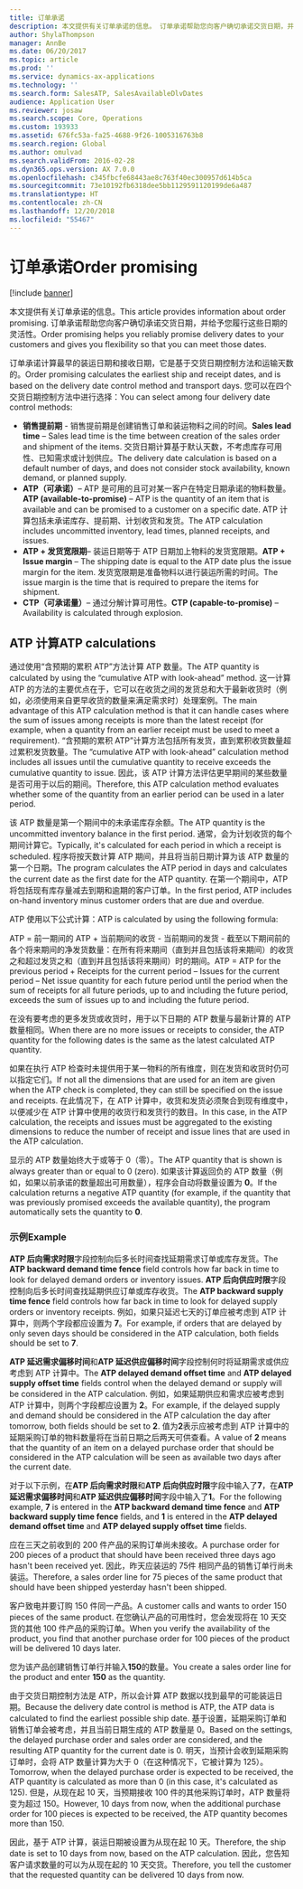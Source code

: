 ```yaml
---
title: 订单承诺
description: 本文提供有关订单承诺的信息。 订单承诺帮助您向客户确切承诺交货日期，并给予您履行这些日期的灵活性。
author: ShylaThompson
manager: AnnBe
ms.date: 06/20/2017
ms.topic: article
ms.prod: ''
ms.service: dynamics-ax-applications
ms.technology: ''
ms.search.form: SalesATP, SalesAvailableDlvDates
audience: Application User
ms.reviewer: josaw
ms.search.scope: Core, Operations
ms.custom: 193933
ms.assetid: 676fc53a-fa25-4688-9f26-1005316763b8
ms.search.region: Global
ms.author: omulvad
ms.search.validFrom: 2016-02-28
ms.dyn365.ops.version: AX 7.0.0
ms.openlocfilehash: c345fbcfe68443ae8c763f40ec300957d614b5ca
ms.sourcegitcommit: 73e10192fb6318dee5bb1129591120199de6a487
ms.translationtype: HT
ms.contentlocale: zh-CN
ms.lasthandoff: 12/20/2018
ms.locfileid: "55467"
---
```

# <a name="order-promising"></a><span data-ttu-id="31c95-104">订单承诺</span><span class="sxs-lookup"><span data-stu-id="31c95-104">Order promising</span></span>

[!include [banner](../includes/banner.md)]

<span data-ttu-id="31c95-105">本文提供有关订单承诺的信息。</span><span class="sxs-lookup"><span data-stu-id="31c95-105">This article provides information about order promising.</span></span> <span data-ttu-id="31c95-106">订单承诺帮助您向客户确切承诺交货日期，并给予您履行这些日期的灵活性。</span><span class="sxs-lookup"><span data-stu-id="31c95-106">Order promising helps you reliably promise delivery dates to your customers and gives you flexibility so that you can meet those dates.</span></span>

<span data-ttu-id="31c95-107">订单承诺计算最早的装运日期和接收日期，它是基于交货日期控制方法和运输天数的。</span><span class="sxs-lookup"><span data-stu-id="31c95-107">Order promising calculates the earliest ship and receipt dates, and is based on the delivery date control method and transport days.</span></span> <span data-ttu-id="31c95-108">您可以在四个交货日期控制方法中进行选择：</span><span class="sxs-lookup"><span data-stu-id="31c95-108">You can select among four delivery date control methods:</span></span>

-   <span data-ttu-id="31c95-109">**销售提前期** - 销售提前期是创建销售订单和装运物料之间的时间。</span><span class="sxs-lookup"><span data-stu-id="31c95-109">**Sales lead time** – Sales lead time is the time between creation of the sales order and shipment of the items.</span></span> <span data-ttu-id="31c95-110">交货日期计算基于默认天数，不考虑库存可用性、已知需求或计划供应。</span><span class="sxs-lookup"><span data-stu-id="31c95-110">The delivery date calculation is based on a default number of days, and does not consider stock availability, known demand, or planned supply.</span></span>
-   <span data-ttu-id="31c95-111">**ATP（可承诺）**– ATP 是可用的且可对某一客户在特定日期承诺的物料数量。</span><span class="sxs-lookup"><span data-stu-id="31c95-111">**ATP (available-to-promise)** – ATP is the quantity of an item that is available and can be promised to a customer on a specific date.</span></span> <span data-ttu-id="31c95-112">ATP 计算包括未承诺库存、提前期、计划收货和发货。</span><span class="sxs-lookup"><span data-stu-id="31c95-112">The ATP calculation includes uncommitted inventory, lead times, planned receipts, and issues.</span></span>
-   <span data-ttu-id="31c95-113">**ATP + 发货宽限期**– 装运日期等于 ATP 日期加上物料的发货宽限期。</span><span class="sxs-lookup"><span data-stu-id="31c95-113">**ATP + Issue margin** – The shipping date is equal to the ATP date plus the issue margin for the item.</span></span> <span data-ttu-id="31c95-114">发货宽限期是准备物料以进行装运所需的时间。</span><span class="sxs-lookup"><span data-stu-id="31c95-114">The issue margin is the time that is required to prepare the items for shipment.</span></span>
-   <span data-ttu-id="31c95-115">**CTP（可承诺量）**– 通过分解计算可用性。</span><span class="sxs-lookup"><span data-stu-id="31c95-115">**CTP (capable-to-promise)** – Availability is calculated through explosion.</span></span>

## <a name="atp-calculations"></a><span data-ttu-id="31c95-116">ATP 计算</span><span class="sxs-lookup"><span data-stu-id="31c95-116">ATP calculations</span></span>
<span data-ttu-id="31c95-117">通过使用“含预期的累积 ATP”方法计算 ATP 数量。</span><span class="sxs-lookup"><span data-stu-id="31c95-117">The ATP quantity is calculated by using the “cumulative ATP with look-ahead” method.</span></span> <span data-ttu-id="31c95-118">这一计算 ATP 的方法的主要优点在于，它可以在收货之间的发货总和大于最新收货时（例如，必须使用来自更早收货的数量来满足需求时）处理案例。</span><span class="sxs-lookup"><span data-stu-id="31c95-118">The main advantage of this ATP calculation method is that it can handle cases where the sum of issues among receipts is more than the latest receipt (for example, when a quantity from an earlier receipt must be used to meet a requirement).</span></span> <span data-ttu-id="31c95-119">“含预期的累积 ATP”计算方法包括所有发货，直到累积收货数量超过累积发货数量。</span><span class="sxs-lookup"><span data-stu-id="31c95-119">The “cumulative ATP with look-ahead” calculation method includes all issues until the cumulative quantity to receive exceeds the cumulative quantity to issue.</span></span> <span data-ttu-id="31c95-120">因此，该 ATP 计算方法评估更早期间的某些数量是否可用于以后的期间。</span><span class="sxs-lookup"><span data-stu-id="31c95-120">Therefore, this ATP calculation method evaluates whether some of the quantity from an earlier period can be used in a later period.</span></span>  

<span data-ttu-id="31c95-121">该 ATP 数量是第一个期间中的未承诺库存余额。</span><span class="sxs-lookup"><span data-stu-id="31c95-121">The ATP quantity is the uncommitted inventory balance in the first period.</span></span> <span data-ttu-id="31c95-122">通常，会为计划收货的每个期间计算它。</span><span class="sxs-lookup"><span data-stu-id="31c95-122">Typically, it's calculated for each period in which a receipt is scheduled.</span></span> <span data-ttu-id="31c95-123">程序将按天数计算 ATP 期间，并且将当前日期计算为该 ATP 数量的第一个日期。</span><span class="sxs-lookup"><span data-stu-id="31c95-123">The program calculates the ATP period in days and calculates the current date as the first date for the ATP quantity.</span></span> <span data-ttu-id="31c95-124">在第一个期间中，ATP 将包括现有库存量减去到期和逾期的客户订单。</span><span class="sxs-lookup"><span data-stu-id="31c95-124">In the first period, ATP includes on-hand inventory minus customer orders that are due and overdue.</span></span>  

<span data-ttu-id="31c95-125">ATP 使用以下公式计算：</span><span class="sxs-lookup"><span data-stu-id="31c95-125">ATP is calculated by using the following formula:</span></span>  

<span data-ttu-id="31c95-126">ATP = 前一期间的 ATP + 当前期间的收货 - 当前期间的发货 - 截至以下期间前的各个将来期间的净发货数量：在所有将来期间（直到并且包括该将来期间）的收货之和超过发货之和（直到并且包括该将来期间）时的期间。</span><span class="sxs-lookup"><span data-stu-id="31c95-126">ATP = ATP for the previous period + Receipts for the current period – Issues for the current period – Net issue quantity for each future period until the period when the sum of receipts for all future periods, up to and including the future period, exceeds the sum of issues up to and including the future period.</span></span>  

<span data-ttu-id="31c95-127">在没有要考虑的更多发货或收货时，用于以下日期的 ATP 数量与最新计算的 ATP 数量相同。</span><span class="sxs-lookup"><span data-stu-id="31c95-127">When there are no more issues or receipts to consider, the ATP quantity for the following dates is the same as the latest calculated ATP quantity.</span></span>  

<span data-ttu-id="31c95-128">如果在执行 ATP 检查时未提供用于某一物料的所有维度，则在发货和收货时仍可以指定它们。</span><span class="sxs-lookup"><span data-stu-id="31c95-128">If not all the dimensions that are used for an item are given when the ATP check is completed, they can still be specified on the issue and receipts.</span></span> <span data-ttu-id="31c95-129">在此情况下，在 ATP 计算中，收货和发货必须聚合到现有维度中，以便减少在 ATP 计算中使用的收货行和发货行的数目。</span><span class="sxs-lookup"><span data-stu-id="31c95-129">In this case, in the ATP calculation, the receipts and issues must be aggregated to the existing dimensions to reduce the number of receipt and issue lines that are used in the ATP calculation.</span></span>  

<span data-ttu-id="31c95-130">显示的 ATP 数量始终大于或等于 0（零）。</span><span class="sxs-lookup"><span data-stu-id="31c95-130">The ATP quantity that is shown is always greater than or equal to 0 (zero).</span></span> <span data-ttu-id="31c95-131">如果该计算返回负的 ATP 数量（例如，如果以前承诺的数量超出可用数量），程序会自动将数量设置为 **0**。</span><span class="sxs-lookup"><span data-stu-id="31c95-131">If the calculation returns a negative ATP quantity (for example, if the quantity that was previously promised exceeds the available quantity), the program automatically sets the quantity to **0**.</span></span>

### <a name="example"></a><span data-ttu-id="31c95-132">示例</span><span class="sxs-lookup"><span data-stu-id="31c95-132">Example</span></span>

<span data-ttu-id="31c95-133">**ATP 后向需求时限**字段控制向后多长时间查找延期需求订单或库存发货。</span><span class="sxs-lookup"><span data-stu-id="31c95-133">The **ATP backward demand time fence** field controls how far back in time to look for delayed demand orders or inventory issues.</span></span> <span data-ttu-id="31c95-134">**ATP 后向供应时限**字段控制向后多长时间查找延期供应订单或库存收货。</span><span class="sxs-lookup"><span data-stu-id="31c95-134">The **ATP backward supply time fence** field controls how far back in time to look for delayed supply orders or inventory receipts.</span></span> <span data-ttu-id="31c95-135">例如，如果只延迟七天的订单应被考虑到 ATP 计算中，则两个字段都应设置为 **7**。</span><span class="sxs-lookup"><span data-stu-id="31c95-135">For example, if orders that are delayed by only seven days should be considered in the ATP calculation, both fields should be set to **7**.</span></span>  

<span data-ttu-id="31c95-136">**ATP 延迟需求偏移时间**和**ATP 延迟供应偏移时间**字段控制何时将延期需求或供应考虑到 ATP 计算中。</span><span class="sxs-lookup"><span data-stu-id="31c95-136">The **ATP delayed demand offset time** and **ATP delayed supply offset time** fields control when the delayed demand or supply will be considered in the ATP calculation.</span></span> <span data-ttu-id="31c95-137">例如，如果延期供应和需求应被考虑到 ATP 计算中，则两个字段都应设置为 **2**。</span><span class="sxs-lookup"><span data-stu-id="31c95-137">For example, if the delayed supply and demand should be considered in the ATP calculation the day after tomorrow, both fields should be set to **2**.</span></span> <span data-ttu-id="31c95-138">值为**2**表示应被考虑到 ATP 计算中的延期采购订单的物料数量将在当前日期之后两天可供查看。</span><span class="sxs-lookup"><span data-stu-id="31c95-138">A value of **2** means that the quantity of an item on a delayed purchase order that should be considered in the ATP calculation will be seen as available two days after the current date.</span></span>  

<span data-ttu-id="31c95-139">对于以下示例，在**ATP 后向需求时限**和**ATP 后向供应时限**字段中输入了**7**，在**ATP 延迟需求偏移时间**和**ATP 延迟供应偏移时间**字段中输入了**1**。</span><span class="sxs-lookup"><span data-stu-id="31c95-139">For the following example, **7** is entered in the **ATP backward demand time fence** and **ATP backward supply time fence** fields, and **1** is entered in the **ATP delayed demand offset time** and **ATP delayed supply offset time** fields.</span></span>  

<span data-ttu-id="31c95-140">应在三天之前收到的 200 件产品的采购订单尚未接收。</span><span class="sxs-lookup"><span data-stu-id="31c95-140">A purchase order for 200 pieces of a product that should have been received three days ago hasn't been received yet.</span></span> <span data-ttu-id="31c95-141">因此，昨天应装运的 75件 相同产品的销售订单行尚未装运。</span><span class="sxs-lookup"><span data-stu-id="31c95-141">Therefore, a sales order line for 75 pieces of the same product that should have been shipped yesterday hasn't been shipped.</span></span>  

<span data-ttu-id="31c95-142">客户致电并要订购 150 件同一产品。</span><span class="sxs-lookup"><span data-stu-id="31c95-142">A customer calls and wants to order 150 pieces of the same product.</span></span> <span data-ttu-id="31c95-143">在您确认产品的可用性时，您会发现将在 10 天交货的其他 100 件产品的采购订单。</span><span class="sxs-lookup"><span data-stu-id="31c95-143">When you verify the availability of the product, you find that another purchase order for 100 pieces of the product will be delivered 10 days later.</span></span>  

<span data-ttu-id="31c95-144">您为该产品创建销售订单行并输入**150**的数量。</span><span class="sxs-lookup"><span data-stu-id="31c95-144">You create a sales order line for the product and enter **150** as the quantity.</span></span>  

<span data-ttu-id="31c95-145">由于交货日期控制方法是 ATP，所以会计算 ATP 数据以找到最早的可能装运日期。</span><span class="sxs-lookup"><span data-stu-id="31c95-145">Because the delivery date control is method is ATP, the ATP data is calculated to find the earliest possible ship date.</span></span> <span data-ttu-id="31c95-146">基于设置，延期采购订单和销售订单会被考虑，并且当前日期生成的 ATP 数量是 0。</span><span class="sxs-lookup"><span data-stu-id="31c95-146">Based on the settings, the delayed purchase order and sales order are considered, and the resulting ATP quantity for the current date is 0.</span></span> <span data-ttu-id="31c95-147">明天，当预计会收到延期采购订单时，会将 ATP 数量计算为大于 0（在这种情况下，它被计算为 125）。</span><span class="sxs-lookup"><span data-stu-id="31c95-147">Tomorrow, when the delayed purchase order is expected to be received, the ATP quantity is calculated as more than 0 (in this case, it's calculated as 125).</span></span> <span data-ttu-id="31c95-148">但是，从现在起 10 天，当预期接收 100 件的其他采购订单时，ATP 数量将变为超过 150。</span><span class="sxs-lookup"><span data-stu-id="31c95-148">However, 10 days from now, when the additional purchase order for 100 pieces is expected to be received, the ATP quantity becomes more than 150.</span></span>  

<span data-ttu-id="31c95-149">因此，基于 ATP 计算，装运日期被设置为从现在起 10 天。</span><span class="sxs-lookup"><span data-stu-id="31c95-149">Therefore, the ship date is set to 10 days from now, based on the ATP calculation.</span></span> <span data-ttu-id="31c95-150">因此，您告知客户请求数量的可以为从现在起的 10 天交货。</span><span class="sxs-lookup"><span data-stu-id="31c95-150">Therefore, you tell the customer that the requested quantity can be delivered 10 days from now.</span></span>



